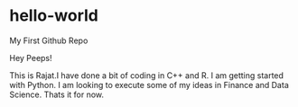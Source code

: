 # hello-world
My First Github Repo

Hey Peeps!

This is Rajat.I have done a bit of coding in C++ and R. I am getting started with Python.
I am looking to execute some of my ideas in Finance and Data Science. Thats it for now.
